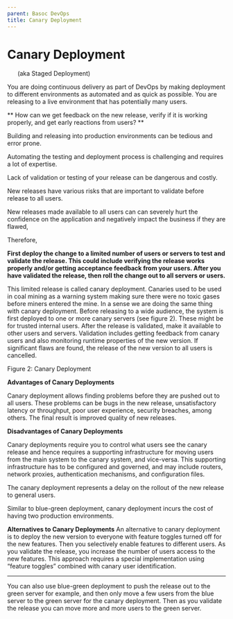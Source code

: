 ```yaml
---
parent: Basoc DevOps
title: Canary Deployment
---
```

# Canary Deployment 
&nbsp;&nbsp;&nbsp;&nbsp;&nbsp;&nbsp;(aka Staged Deployment)

You are doing continuous delivery as part of DevOps by making deployment to different environments as automated and as quick as possible. You are releasing to a live environment that has potentially many users.

** How can we get feedback on the new release, verify if it is working properly, and get early reactions from users? **

Building and releasing into production environments can be tedious and error prone.

Automating the testing and deployment process is challenging and requires a lot of expertise.

Lack of validation or testing of your release can be dangerous and costly.

New releases have various risks that are important to validate before release to all users.

New releases made available to all users can can severely hurt the confidence on the application and negatively impact the business if they are flawed, 

Therefore, 

**First deploy the change to a limited number of users or servers to test and validate the release. This could include verifying the release works properly and/or getting acceptance feedback from your users. After you have validated the release, then roll the change out to all servers or users.**

This limited release is called canary deployment. Canaries used to be used in coal mining as a warning system making sure there were no toxic gases before miners entered the mine. In a sense we are doing the same thing with canary deployment. Before releasing to a wide audience, the system is first deployed to one or more canary servers (see figure 2). These might be for trusted internal users. After the release is validated, make it available to other users and servers. Validation includes getting feedback from canary users and also monitoring runtime properties of the new version. If significant flaws are found, the release of the new version to all users is cancelled.

Figure 2: Canary Deployment

**Advantages of Canary Deployments**

Canary deployment allows finding problems before they are pushed out to all users. These problems can be bugs in the new release, unsatisfactory latency or throughput, poor user experience, security breaches, among others. The final result is improved quality of new releases.

**Disadvantages of Canary Deployments**

Canary deployments require you to control what users see the canary release and hence requires a supporting infrastructure for moving users from the main system to the canary system, and vice-versa. This supporting infrastructure has to be configured and governed, and may include routers, network proxies, authentication mechanisms,  and configuration files.

The canary deployment represents a delay on the rollout of the new release to general users. 

Similar to blue-green deployment, canary deployment incurs the cost of having two production environments.

**Alternatives to Canary Deployments**
An alternative to canary deployment is to deploy the new version to everyone with feature toggles turned off for the new features. Then you selectively enable features to different users. As you validate the release, you increase the number of users access to the new features. This approach requires a special implementation using “feature toggles” combined with canary user identification.

*   *   *

You can also use blue-green deployment to push the release out to the green server for example, and then only move a few users from the blue server to the green server for the canary deployment. Then as you validate the release you can move more and more users to the green server.

